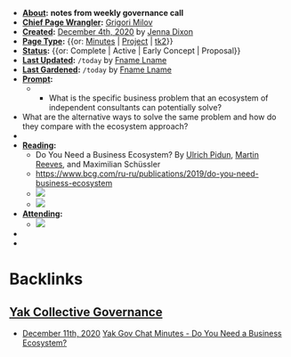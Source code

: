 - **[About](<About.md>):** __notes from weekly governance call__
- **[Chief Page Wrangler](<Chief Page Wrangler.md>):** [Grigori Milov](<Grigori Milov.md>)
- **[Created](<Created.md>):** [December 4th, 2020](<December 4th, 2020.md>) by [Jenna Dixon](<Jenna Dixon.md>)
- **[Page Type](<Page Type.md>):** {{or: [Minutes](<Minutes.md>) | [Project](<Project.md>) | [tk2](<tk2.md>)}}
- **[Status](<Status.md>):** {{or: Complete | Active | Early Concept | Proposal}}
- **[Last Updated](<Last Updated.md>):** `/today` by [Fname Lname](<Fname Lname.md>)
- **[Last Gardened](<Last Gardened.md>):** `/today` by [Fname Lname](<Fname Lname.md>)
- **[Prompt](<Prompt.md>):**
    - - What is the specific business problem that an ecosystem of independent consultants can potentially solve?
- What are the alternative ways to solve the same problem and how do they compare with the ecosystem approach?
- 
- **[Reading](<Reading.md>):**
    - Do You Need a Business Ecosystem?
By [Ulrich Pidun](https://www.bcg.com/ru-ru/about/people/experts/ulrich-pidun), [Martin Reeves](https://www.bcg.com/ru-ru/about/people/experts/martin-reeves), and Maximilian Schüssler
    - https://www.bcg.com/ru-ru/publications/2019/do-you-need-business-ecosystem
    - ![](https://web-assets.bcg.com/dims4/default/2404d1f/2147483647/strip/true/crop/2480x1541+0+0/resize/2880x1790!/format/webp/quality/90/?url=http%3A%2F%2Fboston-consulting-group-brightspot.s3.amazonaws.com%2F0a%2F45%2F777502fd1389950dc9a407d512bb%2Fdo-you-need-a-business-ecosystem-ex01-tcm9-230279.png)
    - ![](https://web-assets.bcg.com/dims4/default/bf98fa1/2147483647/strip/true/crop/2480x1907+0+0/resize/2880x2214!/format/webp/quality/90/?url=http%3A%2F%2Fboston-consulting-group-brightspot.s3.amazonaws.com%2F12%2Fac%2F0a8d6d1efb9cc208102becc95798%2Fdo-you-need-a-business-ecosystem-ex02-tcm9-230280.png)
- **[Attending](<Attending.md>):**
    - ![](https://firebasestorage.googleapis.com/v0/b/firescript-577a2.appspot.com/o/imgs%2Fapp%2FArtOfGig%2F_FCMDZXaLe.png?alt=media&token=1615e3ef-7f12-4454-ad36-5fb8fe9d2186)
- 
- 

# Backlinks
## [Yak Collective Governance](<Yak Collective Governance.md>)
- [December 11th, 2020](<December 11th, 2020.md>) [Yak Gov Chat Minutes - Do You Need a Business Ecosystem?](<Yak Gov Chat Minutes - Do You Need a Business Ecosystem?.md>)

